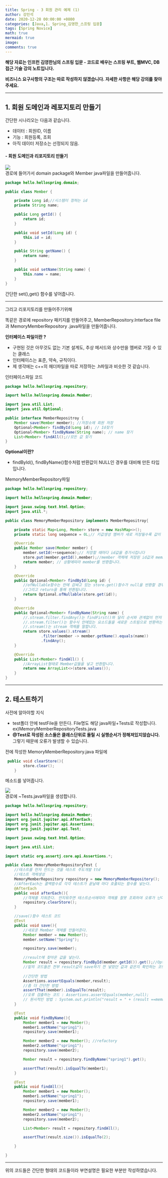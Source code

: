 ```yaml
---
title: Spring - 3 회원 관리 예제 (1)
author: 강민석
date: 2020-12-28 00:00:00 +0800
categories: [Java,1. Spring_김영한_스프링 입문]
tags: [Spring Novice]
math: true
mermaid: true
image: 
comments: true
---
```


**해당 자료는 인프런 김영한님의 스프링 입문 - 코드로 배우는 스프링 부트, 웹MVC, DB 접근 기술 강의 노트입니다.**


**비즈니스 요구사항의 구조는 따로 작성하지 않겠습니다. 자세한 사항은 해당 강의를 찾아주세요.**

-----

## **1. 회원 도메인과 레포지토리 만들기** ##

간단한 시나리오는 다음과 같습니다. 
- 데이터 : 회원ID, 이름
- 기능 : 회원등록, 조회
- 아직 데이터 저장소는 선정되지 않음.

#### - 회원 도메인과 리포지토리 만들기 ####

![](/assets/img/sample/Spring/C3/domain.JPG)  
경로에 들어가서 domain package와 Member java파일을 만들어줍니다.  

```java
package hello.hellospring.domain;

public class Member {

    private Long id;//시스템이 정하는 id
    private String name;

    public Long getId() {
        return id;
    }

    public void setId(Long id) {
        this.id = id;
    }

    public String getName() {
        return name;
    }

    public void setName(String name) {
        this.name = name;
    }
}

```
간단한 set(),get() 함수를 넣어줍니다. 

-----

그리고 리포지토리를 만들어주기위해

똑같은 경로에 repository 패키지를 만들어주고, MemberRepository.Interface file과 MemoryMemberRepository .java파일을 만들어줍니다.

**인터페이스 파일이란 ?** 
- 구현된 것은 아무것도 없는 기본 설계도, 추상 메서드와 상수만을 멤버로 가질 수 있는 클래스
- 인터페이스는 표준, 약속, 규칙이다.
- 제 생각에는 c++의 헤더파일을 따로 저장하는 .h파일과 비슷한 것 같습니다.  

인터페이스파일 코드  

```java
package hello.hellospring.repository;

import hello.hellospring.domain.Member;

import java.util.List;
import java.util.Optional;

public interface MemberRepositroy {
    Member save(Member member); //저장소에 회원 저장
    Optional<Member> findById(Long id); // Id찾기
    Optional<Member> findByName(String name); // name 찾기
    List<Member> findAll();//모든 값 찾기
}


```

**Optional이란?**
- findById(), findByName()함수처럼 반환값이 NULL인 경우를 대비해 만든 타입입니다.


MemoryMemberRepository파일
```java
package hello.hellospring.repository;

import hello.hellospring.domain.Member;

import javax.swing.text.html.Option;
import java.util.*;

public class MemoryMemberRepository implements MemberRepositroy{

    private static Map<Long, Member> store = new HashMap<>();
    private static long sequence = 0L;// 키값생성 멤버가 새로 저장될수록 값이 1씩 증가합니다.

    @Override
    public Member save(Member member) {
        member.setId(++sequence);// 저장할 때마다 id값을 증가시킵니다
        store.put(member.getId(),member);//member 객체에 저장된 id값과 member객체를 map객체에 넣습니다.
        return member; // 상황에따라 member를 반환합니다.
    }

    @Override
    public Optional<Member> findById(Long id) {
        //ofNullable함수는 안에 감싸고 있는 store.get()함수가 null을 반환할 경우 empty Optional 객체를 생성합니다. 
        //그리고 return을 통해 반환됩니다.
        return Optional.ofNullable(store.get(id));
    }

    @Override
    public Optional<Member> findByName(String name) {
        //.stream.filter.findAny()는 findFirst()와 달리 순서와 관계없이 먼저 찾아지는 객체를 리턴합니다.
        //.stream.filter()는 함수식 안에있는 요소드들을 새로운 스트림으로 반환하는 Stream API입니다.
        //.stream()는 stream 객체를 말합니다.
        return store.values().stream()
                .filter(member -> member.getName().equals(name))
                .findAny();
    }

    @Override
    public List<Member> findAll() {
        //ArrayList형태로 Member값들을 넣고 반환합니다.
        return new ArrayList<>(store.values());
    }
}

```

---

## **2. 테스트하기** ##

사전에 알아야할 지식 
- test폴더 안에 testFile을 만든다. File명도 해당 java파일+Tests로 작성합니다. 
ex)MemoryMemberRepositoryTests.java
- **@Test로 작성된 소스들은 클래스단위로 돌릴 시 실행순서가 정해져있지않습니다.** 그렇기 때문에 오류가 발생할 수 있습니다.

전에 작성한 MemoryMemberRepository.java 파일에
```java
 public void clearStore(){
        store.clear();
    }
```
메소드를 넣어줍니다.

![](/assets/img/sample/Spring/C3/test.JPG)  
경로에 ~Tests.java파일을 생성합니다.
```java
package hello.hellospring.repository;

import hello.hellospring.domain.Member;
import org.junit.jupiter.api.AfterEach;
import org.junit.jupiter.api.Assertions;
import org.junit.jupiter.api.Test;

import javax.swing.text.html.Option;

import java.util.List;

import static org.assertj.core.api.Assertions.*;

public class MemoryMemberRepositoryTest {
    //테스트를 먼저 만드는 것을 테스트 주도개발 ttd
    //테스트 객체생성
    MemoryMemberRepository repository = new MemoryMemberRepository();
    //AfterEach는 콜백함수로 각각 테스트가 끝날때 마다 호출되는 함수를 넣는다.
    @AfterEach
    public void afterEach(){
        //객체를 지워준다. 안지워주면 테스트순서에따라 객체를 잘못 조회하여 오류가 난다.
        repository.clearStore();
    }

    //save()함수 테스트 코드
    @Test
    public void save(){
        //새로운 Member 객체를 만들어준다.
        Member member = new Member();
        member.setName("Spring");

        repository.save(member);

        //result에 찾아온 값을 넣는다.
        Member result = repository.findById(member.getId()).get();//Optional이 반환값이므로
        //밑의 코드들은 전부 result값이 save하기 전 넣었던 값과 같은지 확인하는 코드들이다.
        
        //간단한 방법
        Assertions.assertEquals(member,result);
        //좀 더 간단한 방법
        assertThat(member).isEqualTo(result);
        //오류 검출하는 코드 : Assertions.assertEquals(member,null);
        // 원시적인 방법 : System.out.println("result = " + (result ==member));
    }

    @Test
    public void findByName(){
        Member member1 = new Member();
        member1.setName("spring1");
        repository.save(member1);

        Member member2 = new Member(); //refactory
        member2.setName("spring1");
        repository.save(member2);

        Member result = repository.findByName("spring1").get();

        assertThat(result).isEqualTo(member1);
    }

    @Test
    public void findAll(){
        Member member1 = new Member();
        member1.setName("spring1");
        repository.save(member1);

        Member member2 = new Member();
        member2.setName("spring1");
        repository.save(member2);

        List<Member> result = repository.findAll();

        assertThat(result.size()).isEqualTo(2);

    }

}
```

-----

위의 코드들은 간단한 형태의 코드들이라 부연설명은 필요한 부분만 작성하였습니다.

